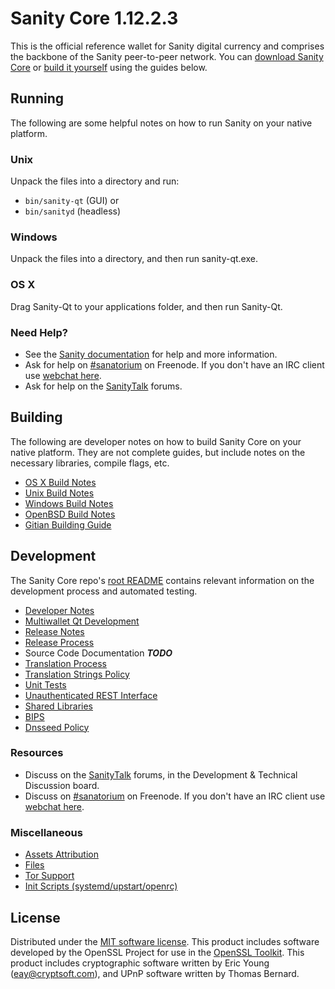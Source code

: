 Sanity Core 1.12.2.3
=====================

This is the official reference wallet for Sanity digital currency and comprises the backbone of the Sanity peer-to-peer network. You can [download Sanity Core](https://www.sanity.org/downloads/) or [build it yourself](#building) using the guides below.

Running
---------------------
The following are some helpful notes on how to run Sanity on your native platform.

### Unix

Unpack the files into a directory and run:

- `bin/sanity-qt` (GUI) or
- `bin/sanityd` (headless)

### Windows

Unpack the files into a directory, and then run sanity-qt.exe.

### OS X

Drag Sanity-Qt to your applications folder, and then run Sanity-Qt.

### Need Help?

* See the [Sanity documentation](https://sanatorium.atlassian.net/wiki/display/DOC)
for help and more information.
* Ask for help on [#sanatorium](http://webchat.freenode.net?channels=sanatorium) on Freenode. If you don't have an IRC client use [webchat here](http://webchat.freenode.net?channels=sanatorium).
* Ask for help on the [SanityTalk](https://sanitytalk.org/) forums.

Building
---------------------
The following are developer notes on how to build Sanity Core on your native platform. They are not complete guides, but include notes on the necessary libraries, compile flags, etc.

- [OS X Build Notes](build-osx.md)
- [Unix Build Notes](build-unix.md)
- [Windows Build Notes](build-windows.md)
- [OpenBSD Build Notes](build-openbsd.md)
- [Gitian Building Guide](gitian-building.md)

Development
---------------------
The Sanity Core repo's [root README](/README.md) contains relevant information on the development process and automated testing.

- [Developer Notes](developer-notes.md)
- [Multiwallet Qt Development](multiwallet-qt.md)
- [Release Notes](release-notes.md)
- [Release Process](release-process.md)
- Source Code Documentation ***TODO***
- [Translation Process](translation_process.md)
- [Translation Strings Policy](translation_strings_policy.md)
- [Unit Tests](unit-tests.md)
- [Unauthenticated REST Interface](REST-interface.md)
- [Shared Libraries](shared-libraries.md)
- [BIPS](bips.md)
- [Dnsseed Policy](dnsseed-policy.md)

### Resources
* Discuss on the [SanityTalk](https://sanitytalk.org/) forums, in the Development & Technical Discussion board.
* Discuss on [#sanatorium](http://webchat.freenode.net/?channels=sanatorium) on Freenode. If you don't have an IRC client use [webchat here](http://webchat.freenode.net/?channels=sanatorium).

### Miscellaneous
- [Assets Attribution](assets-attribution.md)
- [Files](files.md)
- [Tor Support](tor.md)
- [Init Scripts (systemd/upstart/openrc)](init.md)

License
---------------------
Distributed under the [MIT software license](http://www.opensource.org/licenses/mit-license.php).
This product includes software developed by the OpenSSL Project for use in the [OpenSSL Toolkit](https://www.openssl.org/). This product includes
cryptographic software written by Eric Young ([eay@cryptsoft.com](mailto:eay@cryptsoft.com)), and UPnP software written by Thomas Bernard.
